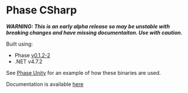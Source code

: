 # Phase CSharp
***WARNING: This is an early alpha release so may be unstable with breaking changes and have missing documentaiton. Use with caution.***

Built using:
 - Phase [v0.1.2-2](https://github.com/i3drobotics/phase/releases/tag/v0.1.2-2)
 - .NET v4.7.2

See [Phase Unity](https://github.com/i3drobotics/phase-unity.git) for an example of how these binaries are used.

Documentation is available [here](https://i3drobotics.github.io/phase-csharp/)
